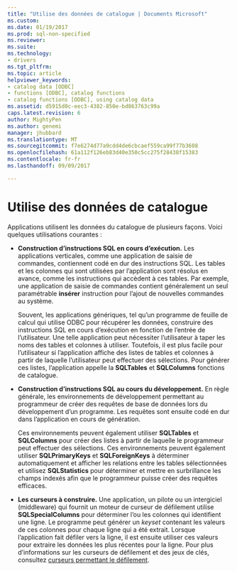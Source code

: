 ```yaml
---
title: "Utilise des données de catalogue | Documents Microsoft"
ms.custom: 
ms.date: 01/19/2017
ms.prod: sql-non-specified
ms.reviewer: 
ms.suite: 
ms.technology:
- drivers
ms.tgt_pltfrm: 
ms.topic: article
helpviewer_keywords:
- catalog data [ODBC]
- functions [ODBC], catalog functions
- catalog functions [ODBC], using catalog data
ms.assetid: d5915d0c-eec3-4382-850e-bd863763c99a
caps.latest.revision: 6
author: MightyPen
ms.author: genemi
manager: jhubbard
ms.translationtype: MT
ms.sourcegitcommit: f7e6274d77a9cdd4de6cbcaef559ca99f77b3608
ms.openlocfilehash: 61a112f126eb83d40e350c5cc275f28438f15383
ms.contentlocale: fr-fr
ms.lasthandoff: 09/09/2017

---
```

# <a name="uses-of-catalog-data"></a>Utilise des données de catalogue
Applications utilisent les données du catalogue de plusieurs façons. Voici quelques utilisations courantes :  
  
-   **Construction d’instructions SQL en cours d’exécution.** Les applications verticales, comme une application de saisie de commandes, contiennent codé en dur des instructions SQL. Les tables et les colonnes qui sont utilisées par l’application sont résolus en avance, comme les instructions qui accèdent à ces tables. Par exemple, une application de saisie de commandes contient généralement un seul paramétrable **insérer** instruction pour l’ajout de nouvelles commandes au système.  
  
     Souvent, les applications génériques, tel qu’un programme de feuille de calcul qui utilise ODBC pour récupérer les données, construire des instructions SQL en cours d’exécution en fonction de l’entrée de l’utilisateur. Une telle application peut nécessiter l’utilisateur à taper les noms des tables et colonnes à utiliser. Toutefois, il est plus facile pour l’utilisateur si l’application affiche des listes de tables et colonnes à partir de laquelle l’utilisateur peut effectuer des sélections. Pour générer ces listes, l’application appelle la **SQLTables** et **SQLColumns** fonctions de catalogue.  
  
-   **Construction d’instructions SQL au cours du développement.** En règle générale, les environnements de développement permettant au programmeur de créer des requêtes de base de données lors du développement d’un programme. Les requêtes sont ensuite codé en dur dans l’application en cours de génération.  
  
     Ces environnements peuvent également utiliser **SQLTables** et **SQLColumns** pour créer des listes à partir de laquelle le programmeur peut effectuer des sélections. Ces environnements peuvent également utiliser **SQLPrimaryKeys** et **SQLForeignKeys** à déterminer automatiquement et afficher les relations entre les tables sélectionnées et utilisez **SQLStatistics** pour déterminer et mettre en surbrillance les champs indexés afin que le programmeur puisse créer des requêtes efficaces.  
  
-   **Les curseurs à construire.** Une application, un pilote ou un intergiciel (middleware) qui fournit un moteur de curseur de défilement utilise **SQLSpecialColumns** pour déterminer l’ou les colonnes qui identifient une ligne. Le programme peut générer un *keyset* contenant les valeurs de ces colonnes pour chaque ligne qui a été extrait. Lorsque l’application fait défiler vers la ligne, il est ensuite utiliser ces valeurs pour extraire les données les plus récentes pour la ligne. Pour plus d’informations sur les curseurs de défilement et des jeux de clés, consultez [curseurs permettant le défilement](../../../odbc/reference/develop-app/scrollable-cursors.md).
